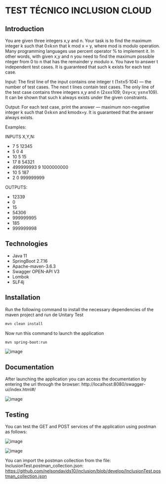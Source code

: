 # TEST TÉCNICO INCLUSION CLOUD

## Introduction

You are given three integers x,y and n. Your task is to find the maximum integer k such that 0≤k≤n that k mod x = y, where mod is modulo operation. Many programming languages use percent operator % to implement it. In other words, with given x,y and n you need to find the maximum possible nteger from 0 to n that has the remainder y modulo x. You have to answer t independent test cases. It is guaranteed that such k exists for each test case.

Input: The first line of the input contains one integer t (1≤t≤5⋅104) — the number of test cases. The next t lines contain test cases. The only line of the test case contains three integers x,y and n (2≤x≤109; 0≤y<x; y≤n≤109). It can be shown that such k always exists under the given constraints.

Output: For each test case, print the answer — maximum non-negative integer k such that 0≤k≤n and kmodx=y. It is guaranteed that the answer always exists.

Examples:

INPUTS X,Y,N:
* 7 5 12345
* 5 0 4
* 10 5 15
* 17 8 54321
* 499999993 9 1000000000
* 10 5 187
* 2 0 999999999

OUTPUTS:
* 12339
* 0
* 15
* 54306
* 999999995
* 185
* 999999998

## Technologies

* Java 11
* SpringBoot 2.7.16
* Apache-maven-3.6.3
* Swagger OPEN-API V3
* Lombok
* SLF4j

## Installation

Run the following command to install the necessary dependencies of the maven project and run de Unitary Test

```bash
mvn clean install
```

Now run this command to launch the application

```bash
mvn spring-boot:run
```
![image](https://github.com/nelsondavids10/inclusion/assets/64111407/c77e0401-74f2-469a-aff5-047c0fb11389)


## Documentation

After launching the application you can access the documentation by entering the url through the browser: http://localhost:8080/swagger-ui/index.html#/

![image](https://github.com/nelsondavids10/inclusion/assets/64111407/851b59d9-d5e6-4c23-9a01-b0d91df0971c)

## Testing

You can test the GET and POST services of the application using postman as follows:

![image](https://github.com/nelsondavids10/inclusion/assets/64111407/1a76354e-e76c-4577-a92f-3661d8ff4fbd)

![image](https://github.com/nelsondavids10/inclusion/assets/64111407/4a308aa2-5c43-442b-9a44-657658c82edf)

You can import the postman collection from the file: InclusionTest.postman_collection.json: https://github.com/nelsondavids10/inclusion/blob/develop/InclusionTest.postman_collection.json

